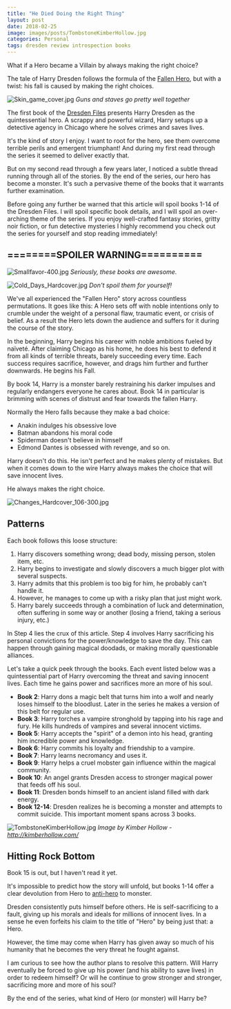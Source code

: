 ```yaml
---
title: "He Died Doing the Right Thing"
layout: post
date: 2018-02-25
image: images/posts/TombstoneKimberHollow.jpg
categories: Personal
tags: dresden review introspection books
---
```

What if a Hero became a Villain by always making the right choice?

The tale of Harry Dresden follows the formula of the [Fallen Hero](http://tvtropes.org/pmwiki/pmwiki.php/Main/FallenHero), but with a twist: his fall is caused by making the right choices.

![Skin_game_cover.jpg]({{site.url}}/images/posts/Skin_game_cover.jpg)
*Guns and staves go pretty well together*

The first book of the [Dresden Files](https://en.wikipedia.org/wiki/The_Dresden_Files) presents Harry Dresden as the quintessential hero. A scrappy and powerful wizard, Harry setups up a detective agency in Chicago where he solves crimes and saves lives.

It's the kind of story I enjoy. I want to root for the hero, see them overcome terrible perils and emergent triumphant! And during my first read through the series it seemed to deliver exactly that. 

But on my second read through a few years later, I noticed a subtle thread running through all of the stories. By the end of the series, our hero has become a monster. It's such a pervasive theme of the books that it warrants further examination.

Before going any further be warned that this article will spoil books 1-14 of the Dresden Files. I will spoil specific book details, and I will spoil an over-arching theme of the series. If you enjoy well-crafted fantasy stories, gritty noir fiction, or fun detective mysteries I highly recommend you check out the series for yourself and stop reading immediately!

## ========SPOILER WARNING==========

![Smallfavor-400.jpg]({{site.url}}/images/posts/Smallfavor-400.jpg)
*Seriously, these books are awesome.*

![Cold_Days_Hardcover.jpg]({{site.url}}/images/posts/Cold_Days_Hardcover.jpg)
*Don't spoil them for yourself!*

We've all experienced the "Fallen Hero" story across countless permutations.  It goes like this: A Hero sets off with noble intentions only to crumble under the weight of a personal flaw, traumatic event, or crisis of belief. As a result the Hero lets down the audience and suffers for it during the course of the story.

In the beginning, Harry begins his career with noble ambitions fueled by naïveté. After claiming Chicago as his home, he does his best to defend it from all kinds of terrible threats, barely succeeding every time. Each success requires sacrifice, however, and drags him further and further downwards. He begins his Fall.

By book 14, Harry is a monster barely restraining his darker impulses and regularly endangers everyone he cares about. Book 14 in particular is brimming with scenes of distrust and fear towards the fallen Harry. 

Normally the Hero falls because they make a bad choice: 
* Anakin indulges his obsessive love
* Batman abandons his moral code
* Spiderman doesn't believe in himself
* Edmond Dantes is obsessed with revenge, and so on.

Harry doesn't do this. He isn't perfect and he makes plenty of mistakes. But when it comes down to the wire Harry always makes the choice that will save innocent lives. 

He always makes the right choice.

![Changes_Hardcover_106-300.jpg]({{site.url}}/images/posts/Changes_Hardcover_106-300.jpg)

## Patterns

Each book follows this loose structure:
 1. Harry discovers something wrong; dead body, missing person, stolen item, etc.
 2. Harry begins to investigate and slowly discovers a much bigger plot with several suspects.
 3. Harry admits that this problem is too big for him, he probably can't handle it.
 4. However, he manages to come up with a risky plan that just might work.
 5. Harry barely succeeds through a combination of luck and determination, often suffering in some way or another (losing a friend, taking a serious injury, etc.)

In Step 4 lies the crux of this article. Step 4 involves Harry sacrificing his personal convictions for the power/knowledge to save the day. This can happen through gaining magical doodads, or making morally questionable alliances.

Let's take a quick peek through the books. Each event listed below was a quintessential part of Harry overcoming the threat and saving innocent lives. Each time he gains power and sacrifices more an more of his soul.

* **Book 2**: Harry dons a magic belt that turns him into a wolf and nearly loses himself to the bloodlust. Later in the series he makes a version of this belt for regular use.
* **Book 3**: Harry torches a vampire stronghold by tapping into his rage and fury. He kills hundreds of vampires and several innocent victims.
* **Book 5**: Harry accepts the "spirit" of a demon into his head, granting him incredible power and knowledge.
* **Book 6**: Harry commits his loyalty and friendship to a vampire.
* **Book 7**: Harry learns necromancy and uses it.
* **Book 9**: Harry helps a cruel mobster gain influence within the magical community. 
* **Book 10**: An angel grants Dresden access to stronger magical power that feeds off his soul.
* **Book 11**: Dresden bonds himself to an ancient island filled with dark energy. 
* **Book 12-14**: Dresden realizes he is becoming a monster and attempts to commit suicide. This important moment spans across 3 books.

![TombstoneKimberHollow.jpg]({{site.url}}/images/posts/TombstoneKimberHollow.jpg)
*Image by Kimber Hollow - http://kimberhollow.com/*

## Hitting Rock Bottom

Book 15 is out, but I haven't read it yet.

It's impossible to predict how the story will unfold, but books 1-14 offer a clear devolution from Hero to [anti-hero](http://tvtropes.org/pmwiki/pmwiki.php/Main/AntiHero) to monster.

Dresden consistently puts himself before others. He is self-sacrificing to a fault, giving up his morals and ideals for millions of innocent lives. In a sense he even forfeits his claim to the title of "Hero" by being just that: a Hero.

However, the time may come when Harry has given away so much of his humanity that he becomes the very threat he fought against.

I am curious to see how the author plans to resolve this pattern. Will Harry eventually be forced to give up his power (and his ability to save lives) in order to redeem himself? Or will he continue to grow stronger and stronger, sacrificing more and more of his soul?

By the end of the series, what kind of Hero (or monster) will Harry be?
